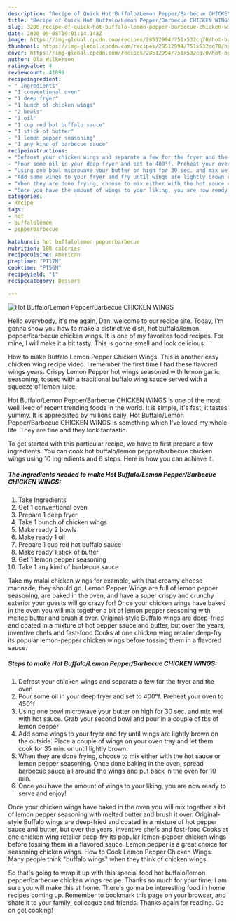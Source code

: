 ```yaml
---
description: "Recipe of Quick Hot Buffalo/Lemon Pepper/Barbecue CHICKEN WINGS"
title: "Recipe of Quick Hot Buffalo/Lemon Pepper/Barbecue CHICKEN WINGS"
slug: 3286-recipe-of-quick-hot-buffalo-lemon-pepper-barbecue-chicken-wings
date: 2020-09-08T19:01:14.148Z
image: https://img-global.cpcdn.com/recipes/28512994/751x532cq70/hot-buffalolemon-pepperbarbecue-chicken-wings-recipe-main-photo.jpg
thumbnail: https://img-global.cpcdn.com/recipes/28512994/751x532cq70/hot-buffalolemon-pepperbarbecue-chicken-wings-recipe-main-photo.jpg
cover: https://img-global.cpcdn.com/recipes/28512994/751x532cq70/hot-buffalolemon-pepperbarbecue-chicken-wings-recipe-main-photo.jpg
author: Ola Wilkerson
ratingvalue: 4
reviewcount: 41099
recipeingredient:
- " Ingredients"
- "1 conventional oven"
- "1 deep fryer"
- "1 bunch of chicken wings"
- "2 bowls"
- "1 oil"
- "1 cup red hot buffalo sauce"
- "1 stick of butter"
- "1 lemon pepper seasoning"
- "1 any kind of barbecue sauce"
recipeinstructions:
- "Defrost your chicken wings and separate a few for the fryer and the oven"
- "Pour some oil in your deep fryer and set to 400°f. Preheat your oven to 450°f"
- "Using one bowl microwave your butter on high for 30 sec. and mix well with hot sauce. Grab your second bowl and pour in a couple of tbs of lemon pepper"
- "Add some wings to your fryer and fry until wings are lightly brown on the outside. Place a couple of wings on your oven tray and let them cook for 35 min. or until lightly brown."
- "When they are done frying, choose to mix either with the hot sauce or lemon pepper seasoning. Once done baking in the oven, spread barbecue sauce all around the wings and put back in the oven for 10 min."
- "Once you have the amount of wings to your liking, you are now ready to serve and enjoy!"
categories:
- Recipe
tags:
- hot
- buffalolemon
- pepperbarbecue

katakunci: hot buffalolemon pepperbarbecue 
nutrition: 108 calories
recipecuisine: American
preptime: "PT17M"
cooktime: "PT56M"
recipeyield: "1"
recipecategory: Dessert

---
```



![Hot Buffalo/Lemon Pepper/Barbecue CHICKEN WINGS](https://img-global.cpcdn.com/recipes/28512994/751x532cq70/hot-buffalolemon-pepperbarbecue-chicken-wings-recipe-main-photo.jpg)

Hello everybody, it's me again, Dan, welcome to our recipe site. Today, I'm gonna show you how to make a distinctive dish, hot buffalo/lemon pepper/barbecue chicken wings. It is one of my favorites food recipes. For mine, I will make it a bit tasty. This is gonna smell and look delicious.

How to make Buffalo Lemon Pepper Chicken Wings. This is another easy chicken wing recipe video. I remember the first time I had these flavored wings years. Crispy Lemon Pepper hot wings seasoned with lemon garlic seasoning, tossed with a traditional buffalo wing sauce served with a squeeze of lemon juice.

Hot Buffalo/Lemon Pepper/Barbecue CHICKEN WINGS is one of the most well liked of recent trending foods in the world. It is simple, it's fast, it tastes yummy. It is appreciated by millions daily. Hot Buffalo/Lemon Pepper/Barbecue CHICKEN WINGS is something which I've loved my whole life. They are fine and they look fantastic.


To get started with this particular recipe, we have to first prepare a few ingredients. You can cook hot buffalo/lemon pepper/barbecue chicken wings using 10 ingredients and 6 steps. Here is how you can achieve it.

<!--inarticleads1-->

##### The ingredients needed to make Hot Buffalo/Lemon Pepper/Barbecue CHICKEN WINGS:

1. Take  Ingredients
1. Get 1 conventional oven
1. Prepare 1 deep fryer
1. Take 1 bunch of chicken wings
1. Make ready 2 bowls
1. Make ready 1 oil
1. Prepare 1 cup red hot buffalo sauce
1. Make ready 1 stick of butter
1. Get 1 lemon pepper seasoning
1. Take 1 any kind of barbecue sauce


Take my malai chicken wings for example, with that creamy cheese marinade, they should go. Lemon Pepper Wings are full of lemon pepper seasoning, are baked in the oven, and have a super crispy and crunchy exterior your guests will go crazy for! Once your chicken wings have baked in the oven you will mix together a bit of lemon pepper seasoning with melted butter and brush it over. Original-style Buffalo wings are deep-fried and coated in a mixture of hot pepper sauce and butter, but over the years, inventive chefs and fast-food Cooks at one chicken wing retailer deep-fry its popular lemon-pepper chicken wings before tossing them in a flavored sauce. 

<!--inarticleads2-->

##### Steps to make Hot Buffalo/Lemon Pepper/Barbecue CHICKEN WINGS:

1. Defrost your chicken wings and separate a few for the fryer and the oven
1. Pour some oil in your deep fryer and set to 400°f. Preheat your oven to 450°f
1. Using one bowl microwave your butter on high for 30 sec. and mix well with hot sauce. Grab your second bowl and pour in a couple of tbs of lemon pepper
1. Add some wings to your fryer and fry until wings are lightly brown on the outside. Place a couple of wings on your oven tray and let them cook for 35 min. or until lightly brown.
1. When they are done frying, choose to mix either with the hot sauce or lemon pepper seasoning. Once done baking in the oven, spread barbecue sauce all around the wings and put back in the oven for 10 min.
1. Once you have the amount of wings to your liking, you are now ready to serve and enjoy!


Once your chicken wings have baked in the oven you will mix together a bit of lemon pepper seasoning with melted butter and brush it over. Original-style Buffalo wings are deep-fried and coated in a mixture of hot pepper sauce and butter, but over the years, inventive chefs and fast-food Cooks at one chicken wing retailer deep-fry its popular lemon-pepper chicken wings before tossing them in a flavored sauce. Lemon pepper is a great choice for seasoning chicken wings. How to Cook Lemon Pepper Chicken Wings. Many people think &#34;buffalo wings&#34; when they think of chicken wings. 

So that's going to wrap it up with this special food hot buffalo/lemon pepper/barbecue chicken wings recipe. Thanks so much for your time. I am sure you will make this at home. There's gonna be interesting food in home recipes coming up. Remember to bookmark this page on your browser, and share it to your family, colleague and friends. Thanks again for reading. Go on get cooking!
